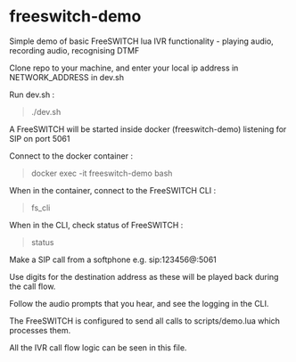 # freeswitch-demo
Simple demo of basic FreeSWITCH lua IVR functionality - playing audio, recording audio, recognising DTMF


Clone repo to your machine, and enter your local ip address in NETWORK_ADDRESS in dev.sh

Run dev.sh :

> ./dev.sh

A FreeSWITCH will be started inside docker (freeswitch-demo) listening for SIP on port 5061

Connect to the docker container :

> docker exec -it freeswitch-demo bash

When in the container, connect to the FreeSWITCH CLI :

> fs_cli

When in the CLI, check status of FreeSWITCH :

> status

Make a SIP call from a softphone e.g.  sip:123456@<your-local-ip>:5061

Use digits for the destination address as these will be played back during the call flow.
  
Follow the audio prompts that you hear, and see the logging in the CLI.  

The FreeSWITCH is configured to send all calls to scripts/demo.lua which processes them.
  
All the IVR call flow logic can be seen in this file.  
